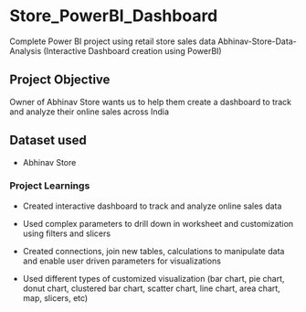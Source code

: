 # Store_PowerBI_Dashboard
Complete Power BI project using retail store sales data
Abhinav-Store-Data-Analysis (Interactive Dashboard creation using PowerBI)

## Project Objective
Owner of Abhinav Store wants us to help them create a dashboard to track and analyze their online sales across India

## Dataset used
- <a >Abhinav Store</a>

### Project Learnings

- Created interactive dashboard to track and analyze online sales data

- Used complex parameters to drill down in worksheet and customization using filters and slicers

- Created connections, join new tables, calculations to manipulate data and enable user driven parameters for visualizations

- Used different types of customized visualization (bar chart, pie chart, donut chart, clustered bar chart, scatter chart, line chart, area    chart, map, slicers, etc)
